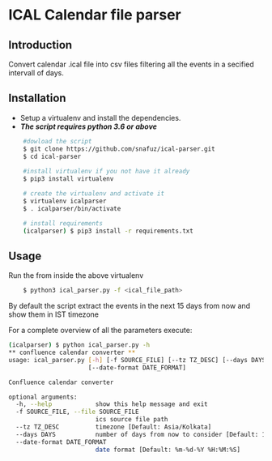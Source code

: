 # ICAL Calendar file parser

## Introduction

Convert calendar .ical file into csv files filtering all the events in a secified intervall of days.

## Installation

* Setup a virtualenv and install the dependencies.
* ***The script requires python 3.6 or above***

```bash
    #dowload the script
    $ git clone https://github.com/snafuz/ical-parser.git
    $ cd ical-parser
    
    #install virtualenv if you not have it already
    $ pip3 install virtualenv

    # create the virtualenv and activate it
    $ virtualenv icalparser
    $ . icalparser/bin/activate

    # install requirements
    (icalparser) $ pip3 install -r requirements.txt

```

## Usage

Run the from inside the above virtualenv
```bash
    $ python3 ical_parser.py -f <ical_file_path>
```

By default the script extract the events in the next 15 days from now and show them in IST timezone

For a complete overview of all the parameters execute:
```bash
(icalparser) $ python ical_parser.py -h
** confluence calendar converter **
usage: ical_parser.py [-h] [-f SOURCE_FILE] [--tz TZ_DESC] [--days DAYS]
                      [--date-format DATE_FORMAT]

Confluence calendar converter

optional arguments:
  -h, --help            show this help message and exit
  -f SOURCE_FILE, --file SOURCE_FILE
                        ics source file path
  --tz TZ_DESC          timezone [Default: Asia/Kolkata]
  --days DAYS           number of days from now to consider [Default: 15]
  --date-format DATE_FORMAT
                        date format [Default: %m-%d-%Y %H:%M:%S]
```









